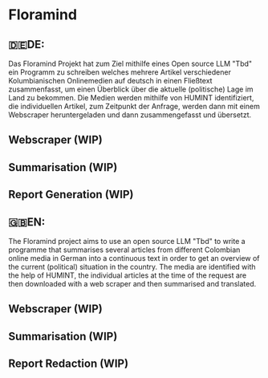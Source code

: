 # Floramind

## 🇩🇪DE:
Das Floramind Projekt hat zum Ziel mithilfe eines Open source LLM "Tbd" ein Programm zu schreiben welches mehrere Artikel verschiedener Kolumbianischen  Onlinemedien auf deutsch in einen Fließtext zusammenfasst, um einen Überblick über die aktuelle (politische) Lage im Land zu bekommen. 
Die Medien werden mithilfe von HUMINT identifiziert, die individuellen Artikel, zum Zeitpunkt der Anfrage, werden dann mit einem Webscraper heruntergeladen und dann zusammengefasst und übersetzt. 

## Webscraper (WIP)
## Summarisation (WIP)
## Report Generation (WIP)


## 🇬🇧EN: 
The Floramind project aims to use an open source LLM "Tbd" to write a programme that summarises several articles from different Colombian online media in German into a continuous text in order to get an overview of the current (political) situation in the country. 
The media are identified with the help of HUMINT, the individual articles at the time of the request are then downloaded with a web scraper and then summarised and translated. 

## Webscraper (WIP)
## Summarisation (WIP)
## Report Redaction (WIP)
